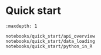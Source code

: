 # Quick start

```{toctree}
:maxdepth: 1

notebooks/quick_start/api_overview
notebooks/quick_start/data_loading
notebooks/quick_start/python_in_R
```
